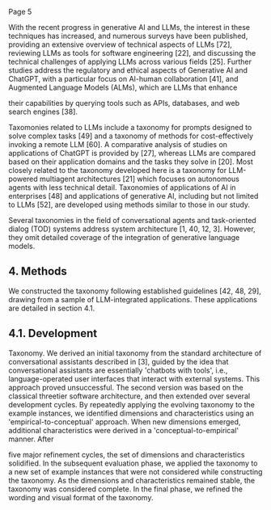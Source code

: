 Page 5

With the recent progress in generative AI and LLMs, the interest in these techniques has increased, and numerous surveys have been published, providing an extensive overview of technical aspects of LLMs [72], reviewing LLMs as tools for software engineering [22], and discussing the technical challenges of applying LLMs across various fields [25]. Further studies address the regulatory and ethical aspects of Generative AI and ChatGPT, with a particular focus on AI-human collaboration [41], and Augmented Language Models (ALMs), which are LLMs that enhance

their capabilities by querying tools such as APIs, databases, and web search engines [38].

Taxomonies related to LLMs include a taxonomy for prompts designed to solve complex tasks [49] and a taxonomy of methods for cost-effectively invoking a remote LLM [60]. A comparative analysis of studies on applications of ChatGPT is provided by [27], whereas LLMs are compared based on their application domains and the tasks they solve in [20]. Most closely related to the taxonomy developed here is a taxonomy for LLM-powered multiagent architectures [21] which focuses on autonomous agents with less technical detail. Taxonomies of applications of AI in enterprises [48] and applications of generative AI, including but not limited to LLMs [52], are developed using methods similar to those in our study.

Several taxonomies in the field of conversational agents and task-oriented dialog (TOD) systems address system architecture [1, 40, 12, 3]. However, they omit detailed coverage of the integration of generative language models.

## 4. Methods

We constructed the taxonomy following established guidelines [42, 48, 29], drawing from a sample of LLM-integrated applications. These applications are detailed in section 4.1.

## 4.1. Development

Taxonomy. We derived an initial taxonomy from the standard architecture of conversational assistants described in [3], guided by the idea that conversational assistants are essentially 'chatbots with tools', i.e., language-operated user interfaces that interact with external systems. This approach proved unsuccessful. The second version was based on the classical threetier software architecture, and then extended over several development cycles. By repeatedly applying the evolving taxonomy to the example instances, we identified dimensions and characteristics using an 'empirical-to-conceptual' approach. When new dimensions emerged, additional characteristics were derived in a 'conceptual-to-empirical' manner. After

five major refinement cycles, the set of dimensions and characteristics solidified. In the subsequent evaluation phase, we applied the taxonomy to a new set of example instances that were not considered while constructing the taxonomy. As the dimensions and characteristics remained stable, the taxonomy was considered complete. In the final phase, we refined the wording and visual format of the taxonomy.